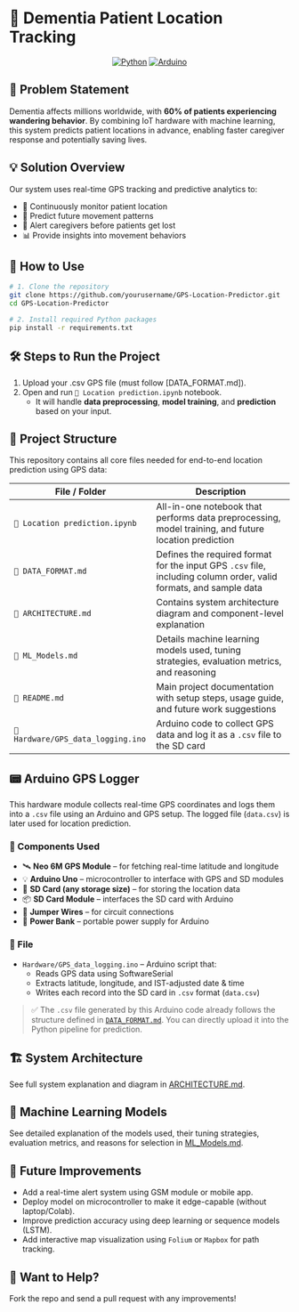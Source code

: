 # 🧭 Dementia Patient Location Tracking

<div align="center">

  
  [![Python](https://img.shields.io/badge/Python-3.8%2B-blue)](https://python.org)
  [![Arduino](https://img.shields.io/badge/Arduino-Compatible-green)](https://arduino.cc)
</div>

## 🎯 Problem Statement

Dementia affects millions worldwide, with **60% of patients experiencing wandering behavior**. By combining IoT hardware with machine learning, this system predicts patient locations in advance, enabling faster caregiver response and potentially saving lives.

## 💡 Solution Overview

Our system uses real-time GPS tracking and predictive analytics to:
- 📍 Continuously monitor patient location
- 🔮 Predict future movement patterns
- 🚨 Alert caregivers before patients get lost
- 📊 Provide insights into movement behaviors

## 🧪 How to Use

```bash
# 1. Clone the repository 
git clone https://github.com/yourusername/GPS-Location-Predictor.git
cd GPS-Location-Predictor

# 2. Install required Python packages
pip install -r requirements.txt
```

## 🛠️ Steps to Run the Project
1. Upload your .csv GPS file (must follow [DATA_FORMAT.md]). 
2. Open and run `📄 Location prediction.ipynb` notebook.
   - It will handle **data preprocessing**, **model training**, and **prediction** based on your input.

## 📂 Project Structure

This repository contains all core files needed for end-to-end location prediction using GPS data:

| File / Folder                     | Description                                                                 |
|----------------------------------|-----------------------------------------------------------------------------|
| `📄 Location prediction.ipynb`| All-in-one notebook that performs data preprocessing, model training, and future location prediction |
| `📄 DATA_FORMAT.md`              | Defines the required format for the input GPS `.csv` file, including column order, valid formats, and sample data |
| `📄 ARCHITECTURE.md`             | Contains system architecture diagram and component-level explanation |
| `📄 ML_Models.md`                | Details machine learning models used, tuning strategies, evaluation metrics, and reasoning |
| `📄 README.md`                   | Main project documentation with setup steps, usage guide, and future work suggestions |
| `📂 Hardware/GPS_data_logging.ino`   | Arduino code to collect GPS data and log it as a `.csv` file to the SD card |

## 📟 Arduino GPS Logger

This hardware module collects real-time GPS coordinates and logs them into a `.csv` file using an Arduino and GPS setup. The logged file (`data.csv`) is later used for location prediction.

### 🔌 Components Used
- 🛰️ **Neo 6M GPS Module** – for fetching real-time latitude and longitude
- 💡 **Arduino Uno** – microcontroller to interface with GPS and SD modules
- 💾 **SD Card (any storage size)** – for storing the location data
- 📦 **SD Card Module** – interfaces the SD card with Arduino
- 🔌 **Jumper Wires** – for circuit connections
- 🔋 **Power Bank** – portable power supply for Arduino

### 📁 File
- `Hardware/GPS_data_logging.ino` – Arduino script that:
  - Reads GPS data using SoftwareSerial
  - Extracts latitude, longitude, and IST-adjusted date & time
  - Writes each record into the SD card in `.csv` format (`data.csv`)

> ✅ The `.csv` file generated by this Arduino code already follows the structure defined in [`DATA_FORMAT.md`](DATA_FORMAT.md). You can directly upload it into the Python pipeline for prediction.

## 🏗️ System Architecture

See full system explanation and diagram in [ARCHITECTURE.md](ARCHITECTURE.md).

## 🧠 Machine Learning Models

See detailed explanation of the models used, their tuning strategies, evaluation metrics, and reasons for selection in [ML_Models.md](ML_Models.md).

## 🔮 Future Improvements

- Add a real-time alert system using GSM module or mobile app. 
- Deploy model on microcontroller to make it edge-capable (without laptop/Colab).
- Improve prediction accuracy using deep learning or sequence models (LSTM).
- Add interactive map visualization using `Folium` or `Mapbox` for path tracking.

## 🤝 Want to Help?
Fork the repo and send a pull request with any improvements!




















